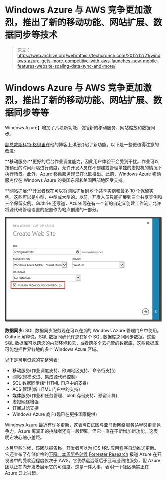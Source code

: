 # Windows Azure 与 AWS 竞争更加激烈，推出了新的移动功能、网站扩展、数据同步等技术

> 原文：<https://web.archive.org/web/https://techcrunch.com/2012/12/21/windows-azure-gets-more-competitive-with-aws-launches-new-mobile-features-website-scaling-data-sync-and-more/>

# Windows Azure 与 AWS 竞争更加激烈，推出了新的移动功能、网站扩展、数据同步等等

Windows Azure】增加了八项新功能，包括新的移动服务、网站缩放和数据同步。

[副总裁斯科特·格思里](https://web.archive.org/web/20221208074637/http://weblogs.asp.net/scottgu/archive/2012/12/21/great-updates-to-windows-azure-mobile-services-web-sites-sql-data-sync-acs-media-more.aspx)在他的博客上详细介绍了新功能。以下是一些更值得注意的改进:

**移动服务:**更好的后台作业调度能力，因此用户体验不会受到干扰。作业可以按预设的时间间隔进行调度，允许开发人员在不创建或管理单独的虚拟机的情况下执行场景。此外，Azure 移动服务现已在北欧推出。此前，Windows Azure 移动服务仅在 Windows Azure 的美国东部和美国西部地区受支持。

**网站扩展:**开发者现在可以将网站扩展到 6 个共享实例和最多 10 个保留实例。这些可以是小型、中型或大型的。以前，开发人员只能扩展到三个共享实例和三个保留实例。Guthrie 还写道，Azure 现在有一个新的自定义创建工作流，允许将源代码管理设置的配置作为站点创建的一部分。

[![createwebsiteazure](img/f712cf6b5da43e87166ec4fca3e941e7.png)](https://web.archive.org/web/20221208074637/https://beta.techcrunch.com/2012/12/21/windows-azure-gets-more-competitive-with-aws-launches-new-mobile-features-website-scaling-data-sync-and-more/createwebsiteazure/)

**数据同步:** SQL 数据同步服务现在可以在新的 Windows Azure 管理门户中使用。Guthrie 解释说，SQL 数据同步允许您在多个 SQL 数据库之间同步数据。这些 SQL 数据库可以跨您的内部环境和云，或者跨多个云托管的数据库，这些数据库可能包括世界各地的多个 Windows Azure 区域。

以下是可用资源的完整列表:

*   移动服务(作业调度支持、欧洲地区支持、命令行支持)
*   网站(规模改进、集成源代码控制)
*   SQL 数据同步(新 HTML 门户中的支持)
*   ACS 管理(新 HTML 门户中的支持)
*   媒体服务(作业和任务管理、blob 存储支持、预留计算)
*   虚拟网络增强
*   订阅过滤支持
*   Windows Azure 商店(现已在更多国家提供)

Windows Azure 最近有许多更新，这表明它试图与亚马逊网络服务(AWS)更具竞争力。Azure 离真正的挑战者还有一段距离，但它一直在不断增加新功能，这表明它决心缩小差距。

本月早些时候，该团队报告称，开发者可以为 iOS 移动应用程序自动推送更新。它还宣布了存储价格的[下降。本周早些时候](https://web.archive.org/web/20221208074637/https://beta.techcrunch.com/2012/12/05/windows-azure-storage-drops-pricing-by-as-much-as-28-in-price-fight-for-market-share/) [Forrester Research](https://web.archive.org/web/20221208074637/https://beta.techcrunch.com/2012/12/17/forrester-report-shows-amazon-aws-reigns-supreme-with-developers-as-windows-azure-gains-momentum/) 报道 Azure 在开发者中的受欢迎程度仅次于 AWS。它仍然远远落后于亚马逊网络服务，但 Azure 团队正在向开发者展示它的可信度。这是一件大事，表明一个社区确实正在 Azure 云上兴起。